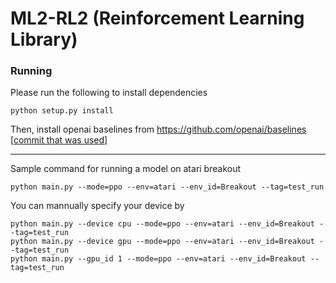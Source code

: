 # ML2-RL2 (Reinforcement Learning Library)

### Running
Please run the following to install dependencies
```
python setup.py install
```
Then, install openai baselines from 
https://github.com/openai/baselines
[[commit that was used](https://github.com/openai/baselines/tree/ea25b9e8b234e6ee1bca43083f8f3cf974143998)]


---
Sample command for running a model on atari breakout
```
python main.py --mode=ppo --env=atari --env_id=Breakout --tag=test_run
```
You can mannually specify your device by
```
python main.py --device cpu --mode=ppo --env=atari --env_id=Breakout --tag=test_run
python main.py --device gpu --mode=ppo --env=atari --env_id=Breakout --tag=test_run
python main.py --gpu_id 1 --mode=ppo --env=atari --env_id=Breakout --tag=test_run
```